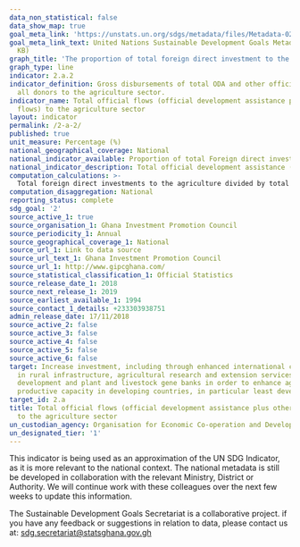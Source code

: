 ```yaml
---
data_non_statistical: false
data_show_map: true
goal_meta_link: 'https://unstats.un.org/sdgs/metadata/files/Metadata-02-0A-02.pdf '
goal_meta_link_text: United Nations Sustainable Development Goals Metadata (PDF 210
  KB)
graph_title: 'The proportion of total foreign direct investment to the agriculture sector'
graph_type: line
indicator: 2.a.2
indicator_definition: Gross disbursements of total ODA and other official flows from
  all donors to the agriculture sector.
indicator_name: Total official flows (official development assistance plus other official
  flows) to the agriculture sector
layout: indicator
permalink: /2-a-2/
published: true
unit_measure: Percentage (%)
national_geographical_coverage: National
national_indicator_available: Proportion of total Foreign direct investment to the agriculture sector 
national_indicator_description: Total official development assistance (ODA) and other official flows to the agriculture sector
computation_calculations: >-
  Total foreign direct investments to the agriculture divided by total foreign direct investment and multiplied by 100
computation_disaggregation: National
reporting_status: complete
sdg_goal: '2'
source_active_1: true
source_organisation_1: Ghana Investment Promotion Council
source_periodicity_1: Annual 
source_geographical_coverage_1: National
source_url_1: Link to data source
source_url_text_1: Ghana Investment Promotion Council
source_url_1: http://www.gipcghana.com/
source_statistical_classification_1: Official Statistics
source_release_date_1: 2018
source_next_release_1: 2019
source_earliest_available_1: 1994
source_contact_1_details: +233303938751
admin_release_date: 17/11/2018
source_active_2: false
source_active_3: false
source_active_4: false
source_active_5: false
source_active_6: false
target: Increase investment, including through enhanced international cooperation,
  in rural infrastructure, agricultural research and extension services, technology
  development and plant and livestock gene banks in order to enhance agricultural
  productive capacity in developing countries, in particular least developed countries
target_id: 2.a
title: Total official flows (official development assistance plus other official flows)
  to the agriculture sector
un_custodian_agency: Organisation for Economic Co-operation and Development (OECD)
un_designated_tier: '1'
---
```

This indicator is being used as an approximation of the UN SDG Indicator, as it is more relevant to the national context.
The national metadata is still be developed in collaboration with the relevant Ministry, District or Authority.  We will continue work with these colleagues over the next few weeks to update this information.

The Sustainable Development Goals Secretariat is a collaborative project. if you have any feedback or suggestions in relation to data, please contact us at: sdg.secretariat@statsghana.gov.gh
